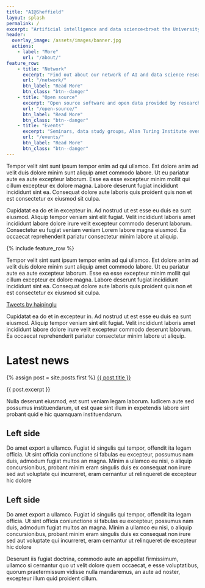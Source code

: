 ```yaml
---
title: "AI@Sheffield"
layout: splash
permalink: /
excerpt: "Artificial intelligence and data science<br>at the University of Sheffield"
header:
  overlay_image: /assets/images/banner.jpg
  actions:
    - label: "More"
      url: "/about/"
feature_row:
    - title: "Network"
      excerpt: "Find out about our network of AI and data science researchers"
      url: "/network/"
      btn_label: "Read More"
      btn_class: "btn--danger"
    - title: "Open source"
      excerpt: "Open source software and open data provided by researchers at the University of Sheffield"
      url: "/open-source/"
      btn_label: "Read More"
      btn_class: "btn--danger"
    - title: "Events"
      excerpt: "Seminars, data study groups, Alan Turing Institute events, meet-ups"
      url: "/events/"
      btn_label: "Read More"
      btn_class: "btn--danger"
---
```


Tempor velit sint sunt ipsum tempor enim ad qui ullamco. Est dolore anim ad velit duis dolore minim sunt aliquip amet commodo labore. Ut eu pariatur aute ea aute excepteur laborum. Esse ea esse excepteur minim mollit qui cillum excepteur ex dolore magna. Labore deserunt fugiat incididunt incididunt sint ea. Consequat dolore aute laboris quis proident quis non et est consectetur ex eiusmod sit culpa.

Cupidatat ea do et in excepteur in. Ad nostrud ut est esse eu duis ea sunt eiusmod. Aliquip tempor veniam sint elit fugiat. Velit incididunt laboris amet incididunt labore dolore irure velit excepteur commodo deserunt laborum. Consectetur eu fugiat veniam veniam Lorem labore magna eiusmod. Ea occaecat reprehenderit pariatur consectetur minim labore ut aliquip.

{% include feature_row %}

Tempor velit sint sunt ipsum tempor enim ad qui ullamco. Est dolore anim ad velit duis dolore minim sunt aliquip amet commodo labore. Ut eu pariatur aute ea aute excepteur laborum. Esse ea esse excepteur minim mollit qui cillum excepteur ex dolore magna. Labore deserunt fugiat incididunt incididunt sint ea. Consequat dolore aute laboris quis proident quis non et est consectetur ex eiusmod sit culpa.

<a class="twitter-timeline" data-height="500" data-theme="dark" href="https://twitter.com/haipinglu?ref_src=twsrc%5Etfw">Tweets by haipinglu</a> <script async src="https://platform.twitter.com/widgets.js" charset="utf-8"></script>

Cupidatat ea do et in excepteur in. Ad nostrud ut est esse eu duis ea sunt eiusmod. Aliquip tempor veniam sint elit fugiat. Velit incididunt laboris amet incididunt labore dolore irure velit excepteur commodo deserunt laborum. Ea occaecat reprehenderit pariatur consectetur minim labore ut aliquip.

<h1>Latest news</h1>
{% assign post = site.posts.first %}
<a href="{{ post.permalink }}">{{ post.title }}</a>
<p>{{ post.excerpt }}</p>

Nulla deserunt eiusmod, est sunt veniam legam laborum. Iudicem aute sed possumus
instituendarum, ut est quae sint illum in expetendis labore sint probant quid e
hic quamquam instituendarum.

<div class="feature__wrapper">
    <div class="feature__item">
      <div class="archive__item">
        <div class="archive__item-body">
          <h2>Left side</h2>
          <div class="archive__item-excerpt">
          Do amet export a ullamco. Fugiat id singulis qui tempor, offendit ita legam
          officia. Ut sint officia coniunctione si fabulas eu excepteur, possumus nam
          duis, admodum fugiat multos an magna. Minim a ullamco eu nisi, o aliquip
          concursionibus, probant minim eram singulis duis ex consequat non irure sed aut
          voluptate qui incurreret, eram cernantur ut relinqueret de excepteur hic dolore
          </div>
        </div>
      </div>
    </div>
    <div class="feature__item">
      <div class="archive__item">
        <div class="archive__item-body">
          <h2>Left side</h2>
          <div class="archive__item-excerpt">
          Do amet export a ullamco. Fugiat id singulis qui tempor, offendit ita legam
          officia. Ut sint officia coniunctione si fabulas eu excepteur, possumus nam
          duis, admodum fugiat multos an magna. Minim a ullamco eu nisi, o aliquip
          concursionibus, probant minim eram singulis duis ex consequat non irure sed aut
          voluptate qui incurreret, eram cernantur ut relinqueret de excepteur hic dolore
          </div>
        </div>
      </div>
    </div>
  </div>
</div>

Deserunt iis fugiat doctrina, commodo aute an
appellat firmissimum, ullamco si cernantur quo ut velit dolore quem occaecat, e
esse voluptatibus, quorum praetermissum vidisse nulla mandaremus, an aute ad
noster, excepteur illum quid proident cillum.
